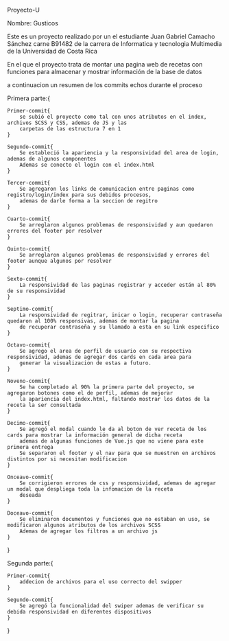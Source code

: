 Proyecto-U

Nombre: Gusticos

Este es un proyecto realizado por un el estudiante Juan Gabriel Camacho Sánchez carne B91482 de la carrera de 
Informatica y tecnologia Multimedia de la Universidad de Costa Rica

En el que el proyecto trata de montar una pagina web de recetas con funciones para almacenar y mostrar información 
de la base de datos

a continuacion un resumen de los commits echos durante el proceso

Primera parte:{

    Primer-commit{
        se subió el proyecto como tal con unos atributos en el index, archivos SCSS y CSS, ademas de JS y las
        carpetas de las estructura 7 en 1
    }

    Segundo-commit{
        Se estableció la apariencia y la responsividad del area de login, ademas de algunos componentes
        Ademas se conecto el login con el index.html
    }

    Tercer-commit{
        Se agregaron los links de comunicacion entre paginas como registro/login/index para sus debidos procesos,
        ademas de darle forma a la seccion de regitro
    }

    Cuarto-commit{
        Se arreglaron algunos problemas de responsividad y aun quedaron errores del footer por resolver
    }

    Quinto-commit{
        Se arreglaron algunos problemas de responsividad y errores del footer aunque algunos por resolver
    }

    Sexto-commit{
        La responsividad de las paginas registrar y acceder están al 80% de su responsividad
    }

    Septimo-commit{
        La responsividad de regitrar, inicar o login, recuperar contraseña quedaron al 100% responsivas, ademas de montar la pagina
        de recuperar contraseña y su llamado a esta en su link especifico
    }

    Octavo-commit{
        Se agrego el area de perfil de usuario con su respectiva responsividad, ademas de agregar dos cards en cada area para 
        generar la visualizacion de estas a futuro.
    }

    Noveno-commit{
        Se ha completado al 90% la primera parte del proyecto, se agregaron botones como el de perfil, ademas de mejorar
        la apariencia del index.html, faltando mostrar los datos de la receta la ser consultada
    }

    Decimo-commit{
        Se agregó el modal cuando le da al boton de ver receta de los cards para mostrar la información general de dicha receta
        ademas de algunas funciones de Vue.js que no viene para este primera entrega
        Se separaron el footer y el nav para que se muestren en archivos distintos por si necesitan modificacion
    }

    Onceavo-commit{
        Se corrigieron errores de css y responsividad, ademas de agregar un modal que despliega toda la infomacion de la receta
        deseada
    }

    Doceavo-commit{
        Se eliminaron documentos y funciones que no estaban en uso, se modificaron algunos atributos de los archivos SCSS
        Ademas de agregar los filtros a un archivo js
    }
}

Segunda parte:{

    Primer-commit{
        addecion de archivos para el uso correcto del swipper
    }

    Segundo-commit{
        Se agregó la funcionalidad del swiper ademas de verificar su debida responsividad en diferentes dispositivos
    }
}